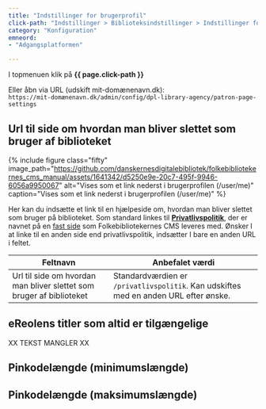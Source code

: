 ```yaml
---
title: "Indstillinger for brugerprofil"
click-path: "Indstillinger > Biblioteksindstillinger > Indstillinger for brugerprofil"
category: "Konfiguration"
emneord: 
- "Adgangsplatformen"

---
```


I topmenuen klik på **{{ page.click-path }}**

Eller åbn via URL (udskift mit-domænenavn.dk):\
`https://mit-domænenavn.dk/admin/config/dpl-library-agency/patron-page-settings`

## Url til side om hvordan man bliver slettet som bruger af biblioteket
{% include figure class="fifty" image_path="https://github.com/danskernesdigitalebibliotek/folkebibliotekernes_cms_manual/assets/1641342/d5250e9e-20c7-495f-9946-6056a9950067" alt="Vises som et link nederst i brugerprofilen (/user/me)" caption="Vises som et link nederst i brugerprofilen (/user/me)" %} 

Her kan du indsætte et link til en hjælpeside om, hvordan man bliver slettet som bruger på biblioteket. Som standard linkes til 
[**Privatlivspolitik**](https://danskernesdigitalebibliotek.github.io/folkebibliotekernes_cms_manual/main/indhold/privatlivspolitik/), der er navnet på en [fast side](https://danskernesdigitalebibliotek.github.io/folkebibliotekernes_cms_manual/main/indhold/faste-sider/) som Folkebibliotekernes CMS leveres med.
Ønsker I at linke til en anden side end privatlivspolitik, indsætter I bare en anden URL i feltet.

|Feltnavn|Anbefalet værdi|
|---|---|
|Url til side om hvordan man bliver slettet som bruger af biblioteket|Standardværdien er `/privatlivspolitik`. Kan udskiftes med en anden URL efter ønske.|

## eReolens titler som altid er tilgængelige
XX TEKST MANGLER XX

## Pinkodelængde (minimumslængde)

## Pinkodelængde (maksimumslængde)


